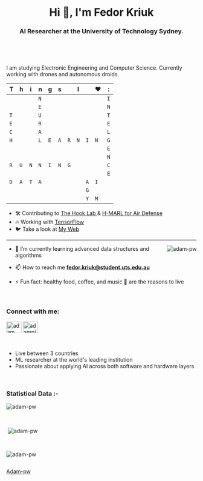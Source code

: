   <h1 align="center">Hi 👋, I'm Fedor Kriuk</h1>
<h3 align="center">AI Researcher at the University of Technology Sydney.</h3>
<br>
  <p></p>
<br>
<p>I am studying Electronic Engineering and Computer Science. Currently working with drones and autonomous droids. </p>


<table>
<thead>
<tr>
<th>T</th><th>h</th><th>i</th><th>n</th><th>g</th><th>s</th><th></th><th>I</th><th></th><th>❤️</th><th>:</th>
</tr>
</thead>
<tbody>
<tr>
<td></td><td></td><td></td><td><code>N</code></td><td></td><td></td><td></td><td></td><td></td><td></td><td><code>I</code></td>
</tr>
<tr>
<td></td><td></td><td></td><td><code>E</code></td><td></td><td></td><td></td><td></td><td></td><td></td><td><code>N</code></td>
</tr>
<tr>
<td><code>T</code></td><td></td><td></td><td><code>U</code></td><td></td><td></td><td></td><td></td><td></td><td></td><td><code>T</code></td>
</tr>
<tr>
<td><code>E</code></td><td></td><td></td><td><code>R</code></td><td></td><td></td><td></td><td></td><td></td><td></td><td><code>E</code></td>
</tr>
<tr>
<td><code>C</code></td><td></td><td></td><td><code>A</code></td><td></td><td></td><td></td><td></td><td></td><td></td><td><code>L</code></td>
</tr>
<tr>
<td><code>H</code></td><td></td><td></td><td><code>L</code></td><td><code>E</code></td><td><code>A</code></td><td><code>R</code></td><td><code>N</code></td><td><code>I</code></td><td><code>N</code></td><td><code>G</code></td>
</tr>
<tr>
<td></td><td></td><td></td><td></td><td></td><td></td><td></td><td></td><td></td><td></td><td><code>E</code></td>
</tr>
<tr>
<td></td><td></td><td></td><td></td><td></td><td></td><td></td><td></td><td></td><td></td><td><code>N</code></td>
</tr>
<tr>
<td><code>R</code></td><td><code>U</code></td><td><code>N</code></td><td><code>N</code></td><td><code>I</code></td><td><code>N</code></td><td><code>G</code></td><td></td><td></td><td></td><td><code>C</code></td>
</tr>
<tr>
<td></td><td></td><td></td><td></td><td></td><td></td><td></td><td></td><td></td><td></td><td><code>E</code></td>
</tr>
<tr>
<td><code>D</code></td><td><code>A</code></td><td><code>T</code></td><td><code>A</code></td><td></td><td></td><td></td><td></td><td><code>A</code></td><td><code>I</code></td><td></td>
</tr>
<tr>
<td></td><td></td><td></td><td></td><td></td><td></td><td></td><td></td><td><code>G</code></td><td></td><td></td>
</tr>
<tr>
<td></td><td></td><td></td><td></td><td></td><td></td><td></td><td></td><td><code>Y</code></td><td><code>M</code></td><td></td>
</tr>
</tbody>
</table>


<ul>
<li>🛠 Contributing to <a href="https://github.com/fedorkriuk/the-hook-lab"> The Hook Lab </a> &amp; <a href="https://github.com/fedorkriuk/hmarl-air-defense"> H-MARL for Air Defense </a></li>
<li>🔥 Working with <a href="https://www.tensorflow.org/"> TensorFlow </a></li>
<li>🐦 Take a look at <a href="https://fedorkriuk.com/"> My Web </a></li>
</ul>
<hr>

<p><img align="right" src="https://github.com/Adam-pw/Adam-pw/blob/main/animation_500_kxa883sd.gif" alt="adam-pw"></p>
<ul>
<li>
<p>👾 I’m currently learning advanced data structures and algorithms</p>
</li>
<li>
<p>📫 How to reach me <strong><a href="mailto:fedor.kriuk@student.uts.edu.au">fedor.kriuk@student.uts.edu.au</a></strong></p>
</li>
<li>
<p>⚡ Fun fact: healthy food, coffee, and music 🎵 are the reasons to live</p>
</li>
</ul>
<br>
<h3 align="left">Connect with me:</h3>
<p align="left">
  <a href="https://www.linkedin.com/in/fedorkriuk/" target="blank"><img align="center" src="https://raw.githubusercontent.com/rahuldkjain/github-profile-readme-generator/master/src/images/icons/Social/linked-in-alt.svg" alt="adam pithewan" height="30" width="40"></a>
 <a href="https://x.com/fedorkriuk" target="blank"><img align="center" src="https://raw.githubusercontent.com/rahuldkjain/github-profile-readme-generator/master/src/images/icons/Social/twitter.svg" alt="adampithewan" height="30" width="40"></a>
</p>
<br>

<ul>
<li> Live between 3 countries </li>
<li> ML researcher at the world's leading institution</li>
<li> Passionate about applying AI across both software and hardware layers</li>
</ul>

<br>
<h3>Statistical Data :-</h3>
<p><img align="center" src="https://github-readme-stats.vercel.app/api/top-langs?username=adam-pw&amp;show_icons=true&amp;locale=en&amp;bg_color=0d1117&amp;text_color=ffffff&amp;layout=compact" alt="adam-pw" bg_color="#808080/"></p>
<br>
<p>&nbsp;<img align="center" src="https://github-readme-stats.vercel.app/api?username=adam-pw&amp;show_icons=true&amp;locale=en&amp;bg_color=0d1117&amp;text_color=ffffff&amp;repo=convoychat" alt="adam-pw"></p>
<br>
<p><img align="center" src="https://github-readme-streak-stats.herokuapp.com/?user=Adam-pw&amp;theme=dark&amp;background=0d1117&amp;date_format=M%20j%5B%2C%20Y%5D" alt="adam-pw"></p>
<p align="left"> <a href="https://twitter.com/" target="blank"><img src="https://img.shields.io/twitter/follow/?logo=twitter&amp;style=for-the-badge" alt=""></a> </p>
<p><a href="https://github.com/Adam-pw">Adam-pw</a></p> 

<!---
fedorkiruk/fedorkiruk is a ✨ special ✨ repository because its `README.md` (this file) appears on your GitHub profile.
You can click the Preview link to take a look at your changes.
--->

